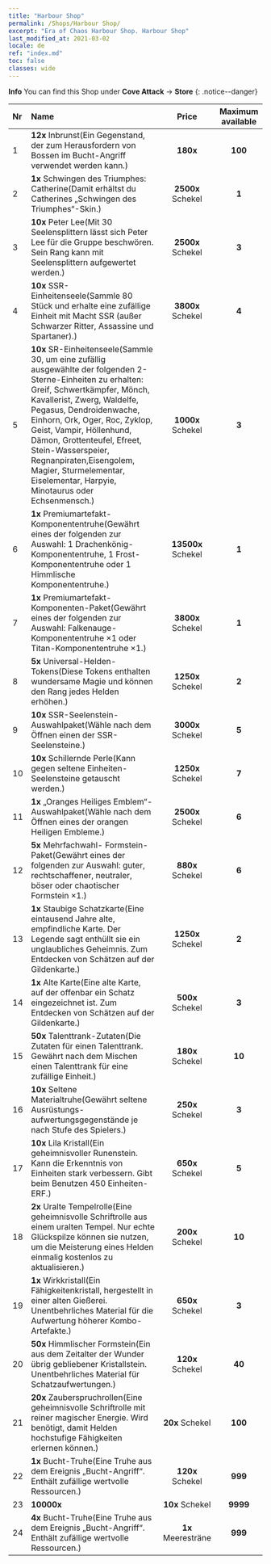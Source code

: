 ```yaml
---
title: "Harbour Shop"
permalink: /Shops/Harbour Shop/
excerpt: "Era of Chaos Harbour Shop. Harbour Shop"
last_modified_at: 2021-03-02
locale: de
ref: "index.md"
toc: false
classes: wide
---
```


**Info** You can find this Shop under **Cove Attack** -> **Store** 
{: .notice--danger}

  |  Nr  |      Name      |         Price        |   Maximum available      |
  |:-----|:---------------|:--------------------:|:------------------------:|
  | 1 |  **12x** Inbrunst(Ein Gegenstand, der zum Herausfordern von Bossen im Bucht-Angriff verwendet werden kann.) |  **180x** <i class="fas fa-gem"/>  | **100** |
  | 2 |  **1x** Schwingen des Triumphes: Catherine(Damit erhältst du Catherines „Schwingen des Triumphes“-Skin.) |  **2500x** Schekel  | **1** |
  | 3 |  **10x** Peter Lee(Mit 30 Seelensplittern lässt sich Peter Lee für die Gruppe beschwören. Sein Rang kann mit Seelensplittern aufgewertet werden.) |  **2500x** Schekel  | **3** |
  | 4 |  **10x** SSR-Einheitenseele(Sammle 80 Stück und erhalte eine zufällige Einheit mit Macht SSR (außer Schwarzer Ritter, Assassine und Spartaner).) |  **3800x** Schekel  | **4** |
  | 5 |  **10x** SR-Einheitenseele(Sammle 30, um eine zufällig ausgewählte der folgenden 2-Sterne-Einheiten zu erhalten: Greif, Schwertkämpfer, Mönch, Kavallerist, Zwerg, Waldelfe, Pegasus, Dendroidenwache, Einhorn, Ork, Oger, Roc, Zyklop, Geist, Vampir, Höllenhund, Dämon, Grottenteufel, Efreet, Stein-Wasserspeier, Regnanpiraten,Eisengolem, Magier, Sturmelementar, Eiselementar, Harpyie, Minotaurus oder Echsenmensch.) |  **1000x** Schekel  | **3** |
  | 6 |  **1x** Premiumartefakt- Komponententruhe(Gewährt eines der folgenden zur Auswahl: 1 Drachenkönig-Komponententruhe, 1 Frost-Komponententruhe oder 1 Himmlische Komponententruhe.) |  **13500x** Schekel  | **1** |
  | 7 |  **1x** Premiumartefakt- Komponenten-Paket(Gewährt eines der folgenden zur Auswahl: Falkenauge-Komponententruhe ×1 oder Titan-Komponententruhe ×1.) |  **3800x** Schekel  | **1** |
  | 8 |  **5x** Universal-Helden-Tokens(Diese Tokens enthalten wundersame Magie und können den Rang jedes Helden erhöhen.) |  **1250x** Schekel  | **2** |
  | 9 |  **10x** SSR-Seelenstein-Auswahlpaket(Wähle nach dem Öffnen einen der SSR-Seelensteine.) |  **3000x** Schekel  | **5** |
  | 10 |  **10x** Schillernde Perle(Kann gegen seltene Einheiten-Seelensteine getauscht werden.) |  **1250x** Schekel  | **7** |
  | 11 |  **1x** „Oranges Heiliges Emblem“-Auswahlpaket(Wähle nach dem Öffnen eines der orangen Heiligen Embleme.) |  **2500x** Schekel  | **6** |
  | 12 |  **5x** Mehrfachwahl- Formstein-Paket(Gewährt eines der folgenden zur Auswahl: guter, rechtschaffener, neutraler, böser oder chaotischer Formstein ×1.) |  **880x** Schekel  | **6** |
  | 13 |  **1x** Staubige Schatzkarte(Eine eintausend Jahre alte, empfindliche Karte. Der Legende sagt enthüllt sie ein unglaubliches Geheimnis. Zum Entdecken von Schätzen auf der Gildenkarte.) |  **1250x** Schekel  | **2** |
  | 14 |  **1x** Alte Karte(Eine alte Karte, auf der offenbar ein Schatz eingezeichnet ist. Zum Entdecken von Schätzen auf der Gildenkarte.) |  **500x** Schekel  | **3** |
  | 15 |  **50x** Talenttrank-Zutaten(Die Zutaten für einen Talenttrank. Gewährt nach dem Mischen einen Talenttrank für eine zufällige Einheit.) |  **180x** Schekel  | **10** |
  | 16 |  **10x** Seltene Materialtruhe(Gewährt seltene Ausrüstungs- aufwertungsgegenstände je nach Stufe des Spielers.) |  **250x** Schekel  | **3** |
  | 17 |  **10x** Lila Kristall(Ein geheimnisvoller Runenstein. Kann die Erkenntnis von Einheiten stark verbessern. Gibt beim Benutzen 450 Einheiten-ERF.) |  **650x** Schekel  | **5** |
  | 18 |  **2x** Uralte Tempelrolle(Eine geheimnisvolle Schriftrolle aus einem uralten Tempel. Nur echte Glückspilze können sie nutzen, um die Meisterung eines Helden einmalig kostenlos zu aktualisieren.) |  **200x** Schekel  | **10** |
  | 19 |  **1x** Wirkkristall(Ein Fähigkeitenkristall, hergestellt in einer alten Gießerei. Unentbehrliches Material für die Aufwertung höherer Kombo-Artefakte.) |  **650x** Schekel  | **3** |
  | 20 |  **50x** Himmlischer Formstein(Ein aus dem Zeitalter der Wunder übrig gebliebener Kristallstein. Unentbehrliches Material für Schatzaufwertungen.) |  **120x** Schekel  | **40** |
  | 21 |  **20x** Zauberspruchrollen(Eine geheimnisvolle Schriftrolle mit reiner magischer Energie. Wird benötigt, damit Helden hochstufige Fähigkeiten erlernen können.) |  **20x** Schekel  | **100** |
  | 22 |  **1x** Bucht-Truhe(Eine Truhe aus dem Ereignis „Bucht-Angriff“. Enthält zufällige wertvolle Ressourcen.) |  **120x** Schekel  | **999** |
  | 23 |  **10000x** <i class="fas fa-coins"/> |  **10x** Schekel  | **9999** |
  | 24 |  **4x** Bucht-Truhe(Eine Truhe aus dem Ereignis „Bucht-Angriff“. Enthält zufällige wertvolle Ressourcen.) |  **1x** Meeresträne  | **999** |

